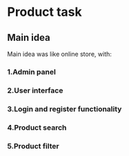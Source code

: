 # Product task
## Main idea
Main idea was like online store, with:
### 1.Admin panel
### 2.User interface
### 3.Login and register functionality
### 4.Product search
### 5.Product filter
